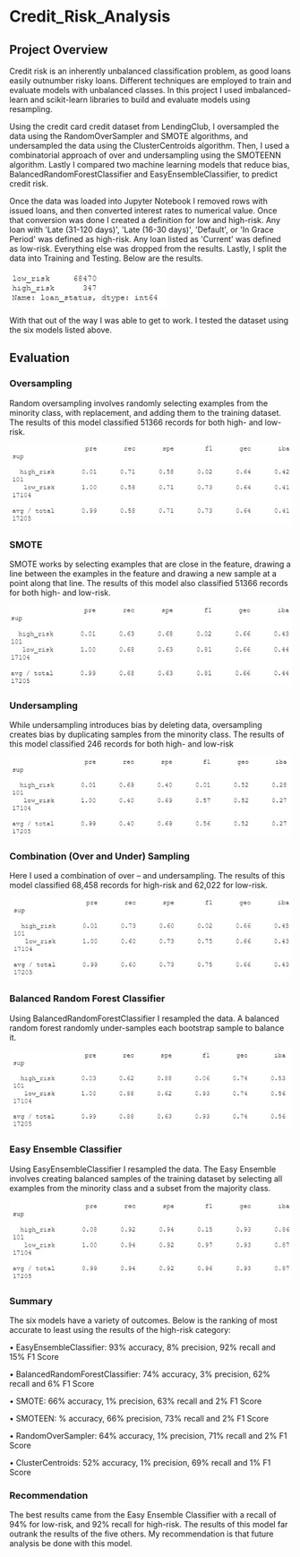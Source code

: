 # Credit_Risk_Analysis

## Project Overview

<p>Credit risk is an inherently unbalanced classification problem, as good loans easily outnumber risky loans. Different techniques are employed to train and evaluate models with unbalanced classes. In this project I used imbalanced-learn and scikit-learn libraries to build and evaluate models using resampling.</p>

<p>Using the credit card credit dataset from LendingClub, I oversampled the data using the RandomOverSampler and SMOTE algorithms, and undersampled the data using the ClusterCentroids algorithm. Then, I used a combinatorial approach of over and undersampling using the SMOTEENN algorithm. Lastly I compared two machine learning models that reduce bias, BalancedRandomForestClassifier and EasyEnsembleClassifier, to predict credit risk.</p>

<p>Once the data was loaded into Jupyter Notebook I removed rows with issued loans, and then converted interest rates to numerical value. Once that conversion was done I created a definition for low and high-risk. Any loan with 'Late (31-120 days)', 'Late (16-30 days)', 'Default', or 'In Grace Period' was defined as high-risk. Any loan listed as 'Current' was defined as low-risk. Everything else was dropped from the results. Lastly, I split the data into Training and Testing. Below are the results.</p>

![value counts](https://github.com/JovanHumphrey/Credit_Risk_Analysis/blob/main/Module-17-Challenge-Resources/images/resample_value_counts.JPG)

<p>With that out of the way I was able to get to work. I tested the dataset using the six models listed above.</p>

## Evaluation

### Oversampling
<p>Random oversampling involves randomly selecting examples from the minority class, with replacement, and adding them to the training dataset. The results of this model classified 51366 records for both high- and low-risk.

![naive oversampling](https://github.com/JovanHumphrey/Credit_Risk_Analysis/blob/main/Module-17-Challenge-Resources/images/resample_naive_classification_report_imbalanced.JPG)

### SMOTE
<p> SMOTE works by selecting examples that are close in the feature, drawing a line between the examples in the feature and drawing a new sample at a point along that line. The results of this model also classified 51366 records for both high- and low-risk.</p>

![SMOTE model](https://github.com/JovanHumphrey/Credit_Risk_Analysis/blob/main/Module-17-Challenge-Resources/images/resample__SMOTE_classification_report_imbalanced.JPG)

### Undersampling
<p> While undersampling introduces bias by deleting data, oversampling creates bias by duplicating samples from the minority class. The results of this model classified 246 records for both high- and low-risk</p>

![undersampling](https://github.com/JovanHumphrey/Credit_Risk_Analysis/blob/main/Module-17-Challenge-Resources/images/resample_undersampling_classification_report_imbalanced.JPG)

### Combination (Over and Under) Sampling
<p>Here I used a combination of over – and undersampling. The results of this model classified 68,458 records for high-risk and 62,022 for low-risk.</p>

![combination](https://github.com/JovanHumphrey/Credit_Risk_Analysis/blob/main/Module-17-Challenge-Resources/images/resample_combination_classification_report_imbalanced.JPG)

### Balanced Random Forest Classifier
<p>Using BalancedRandomForestClassifier I resampled the data. A balanced random forest randomly under-samples each bootstrap sample to balance it.</p>

![balanced](https://github.com/JovanHumphrey/Credit_Risk_Analysis/blob/main/Module-17-Challenge-Resources/images/ensemble_balance_random_forest_classifier_classification_report_imbalanced.JPG)

### Easy Ensemble Classifier
<p>Using EasyEnsembleClassifier I resampled the data. The Easy Ensemble involves creating balanced samples of the training dataset by selecting all examples from the minority class and a subset from the majority class.</p>

![ensemble](https://github.com/JovanHumphrey/Credit_Risk_Analysis/blob/main/Module-17-Challenge-Resources/images/ensemble_easy_ensemble_adaboost_classifier_classification_report_imbalanced.JPG)

### Summary

The six models have a variety of outcomes. Below is the ranking of most accurate to least using the results of the high-risk category:

<p>•	EasyEnsembleClassifier: 93% accuracy, 8% precision, 92% recall and 15% F1 Score
<p>•	BalancedRandomForestClassifier: 74% accuracy, 3% precision, 62% recall and 6% F1 Score
<p>•	SMOTE: 66% accuracy, 1% precision, 63% recall and 2% F1 Score
<p>•	SMOTEEN: % accuracy, 66% precision, 73% recall and 2% F1 Score
<p>•	RandomOverSampler: 64% accuracy, 1% precision, 71% recall and 2% F1 Score
<p>•	ClusterCentroids: 52% accuracy, 1% precision, 69% recall and 1% F1 Score


### Recommendation

The best results came from the Easy Ensemble Classifier with a recall of 94% for low-risk, and 92% recall for high-risk. The results of this model far outrank the results of the five others. My recommendation is that future analysis be done with this model.
